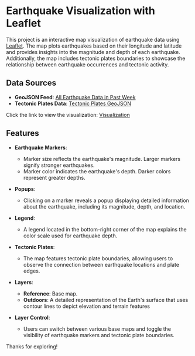 # Earthquake Visualization with Leaflet

This project is an interactive map visualization of earthquake data using [Leaflet](https://leafletjs.com/). The map plots earthquakes based on their longitude and latitude and provides insights into the magnitude and depth of each earthquake. Additionally, the map includes tectonic plates boundaries to showcase the relationship between earthquake occurrences and tectonic activity.

## Data Sources

- **GeoJSON Feed**: [All Earthquake Data in Past Week](https://earthquake.usgs.gov/earthquakes/feed/v1.0/summary/all_week.geojson)
- **Tectonic Plates Data**: [Tectonic Plates GeoJSON](https://github.com/fraxen/tectonicplates)

Click the link to view the visualization:
[Visualization](https://rjpxviii.github.io/earthquake-leaflet-visualization/)

## Features 
- **Earthquake Markers**:  
    - Marker size reflects the earthquake's magnitude. Larger markers signify stronger earthquakes.  
    - Marker color indicates the earthquake's depth. Darker colors represent greater depths.  

- **Popups**:  
    - Clicking on a marker reveals a popup displaying detailed information about the earthquake, including its magnitude, depth, and location.  

- **Legend**:  
    - A legend located in the bottom-right corner of the map explains the color scale used for earthquake depth.  

- **Tectonic Plates**:  
    - The map features tectonic plate boundaries, allowing users to observe the connection between earthquake locations and plate edges.  

- **Layers**:  
    - **Reference**: Base map. 
    - **Outdoors**: A detailed representation of the Earth's surface that uses contour lines to depict elevation and terrain features  

- **Layer Control**:  
    - Users can switch between various base maps and toggle the visibility of earthquake markers and tectonic plate boundaries.  

Thanks for exploring! 
